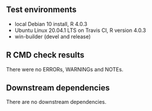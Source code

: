 ## Test environments
* local Debian 10 install, R 4.0.3
* Ubuntu Linux 20.04.1 LTS on Travis CI, R version 4.0.3
* win-builder (devel and release)


## R CMD check results
There were no ERRORs, WARNINGs and NOTEs.

## Downstream dependencies
There are no downstream dependencies.
